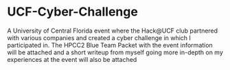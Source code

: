 # UCF-Cyber-Challenge
A University of Central Florida event where the Hack@UCF club partnered with various companies and created a cyber challenge in which I participated in. The HPCC2 Blue Team Packet with the event information will be attached and a short writeup from myself going more in-depth on my experiences at the event will also be attached
